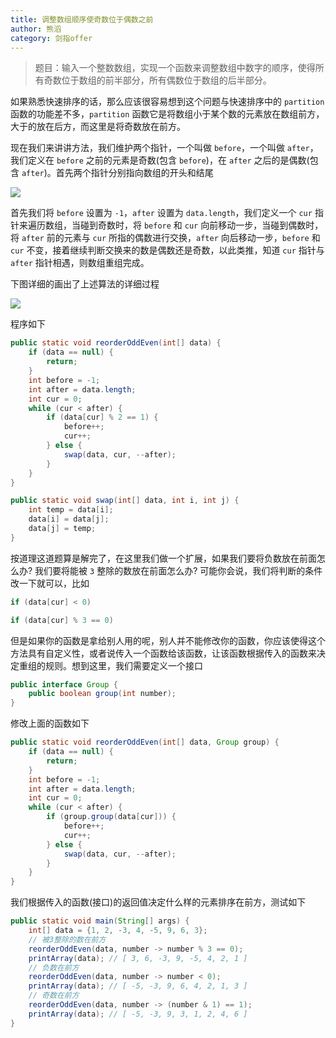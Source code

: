 ```yaml
---
title: 调整数组顺序使奇数位于偶数之前
author: 熊滔
category: 剑指offer
---
```


> 题目：输入一个整数数组，实现一个函数来调整数组中数字的顺序，使得所有奇数位于数组的前半部分，所有偶数位于数组的后半部分。

如果熟悉快速排序的话，那么应该很容易想到这个问题与快速排序中的 `partition` 函数的功能差不多，`partition` 函数它是将数组小于某个数的元素放在数组前方，大于的放在后方，而这里是将奇数放在前方。

现在我们来讲讲方法，我们维护两个指针，一个叫做 `before`，一个叫做 `after`，我们定义在 `before` 之前的元素是奇数(包含 `before`)，在 `after` 之后的是偶数(包含 `after`)。首先两个指针分别指向数组的开头和结尾

<img src="https://gitee.com/lastknightcoder/blogimage/raw/master/202006131634.svg"/>

首先我们将 `before` 设置为 `-1`，`after` 设置为 `data.length`，我们定义一个 `cur` 指针来遍历数组，当碰到奇数时，将 `before` 和 `cur` 向前移动一步，当碰到偶数时，将 `after` 前的元素与 `cur` 所指的偶数进行交换，`after` 向后移动一步，`before` 和 `cur` 不变，接着继续判断交换来的数是偶数还是奇数，以此类推，知道 `cur` 指针与 `after` 指针相遇，则数组重组完成。

下图详细的画出了上述算法的详细过程

<img src="https://gitee.com/lastknightcoder/blogimage/raw/master/202006131704.svg"/>


程序如下

```java
public static void reorderOddEven(int[] data) {
    if (data == null) {
        return;
    }
    int before = -1;
    int after = data.length;
    int cur = 0;
    while (cur < after) {
        if (data[cur] % 2 == 1) {
            before++;
            cur++;
        } else {
            swap(data, cur, --after);
        }
    }
}

public static void swap(int[] data, int i, int j) {
    int temp = data[i];
    data[i] = data[j];
    data[j] = temp;
}
```

按道理这道题算是解完了，在这里我们做一个扩展，如果我们要将负数放在前面怎么办? 我们要将能被 `3` 整除的数放在前面怎么办? 可能你会说，我们将判断的条件改一下就可以，比如

```java
if (data[cur] < 0)
```

```java
if (data[cur] % 3 == 0)
```

但是如果你的函数是拿给别人用的呢，别人并不能修改你的函数，你应该使得这个方法具有自定义性，或者说传入一个函数给该函数，让该函数根据传入的函数来决定重组的规则。想到这里，我们需要定义一个接口

```java
public interface Group {
    public boolean group(int number);
}
```

修改上面的函数如下

```java
public static void reorderOddEven(int[] data, Group group) {
    if (data == null) {
        return;
    }
    int before = -1;
    int after = data.length;
    int cur = 0;
    while (cur < after) {
        if (group.group(data[cur])) {
            before++;
            cur++;
        } else {
            swap(data, cur, --after);
        }
    }
}
```

我们根据传入的函数(接口)的返回值决定什么样的元素排序在前方，测试如下

```java
public static void main(String[] args) {
    int[] data = {1, 2, -3, 4, -5, 9, 6, 3};
    // 被3整除的数在前方
    reorderOddEven(data, number -> number % 3 == 0);
    printArray(data); // [ 3, 6, -3, 9, -5, 4, 2, 1 ]
    // 负数在前方
    reorderOddEven(data, number -> number < 0);
    printArray(data); // [ -5, -3, 9, 6, 4, 2, 1, 3 ]
    // 奇数在前方
    reorderOddEven(data, number -> (number & 1) == 1);
    printArray(data); // [ -5, -3, 9, 3, 1, 2, 4, 6 ]
}
```

<Disqus />